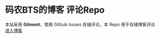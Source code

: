 # 码农BTS的博客 评论Repo

本站采用 **Gitment**，使用 Github Issues 存储评论，本 Repo 用于存储博客评论
<a href="https://billts.site">进入博客</a>
